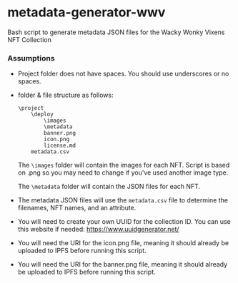 # metadata-generator-wwv
Bash script to generate metadata JSON files for the Wacky Wonky Vixens NFT Collection

### Assumptions

* Project folder does not have spaces. You should use underscores or no spaces.
* folder & file structure as follows:

  ```
  \project
      \deploy
          \images
          \metadata
          banner.png
          icon.png
          license.md
      metadata.csv
  ```

  The `\images` folder will contain the images for each NFT. Script is based on .png so you may need to change if you've used another image type.

  The `\metadata` folder will contain the JSON files for each NFT.

* The metadata JSON files will use the `metadata.csv` file to determine the filenames, NFT names, and an attribute.
* You will need to create your own UUID for the collection ID. You can use this website if needed: https://www.uuidgenerator.net/
* You will need the URI for the icon.png file, meaning it should already be uploaded to IPFS before running this script.
* You will need the URI for the banner.png file, meaning it should already be uploaded to IPFS before running this script.
